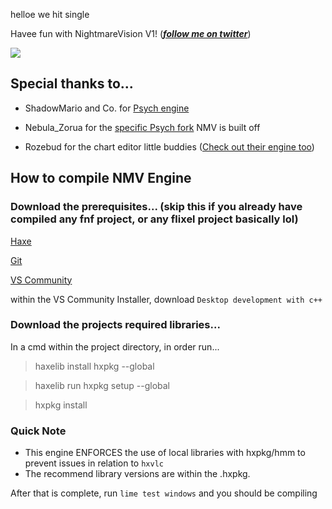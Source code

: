 helloe we hit single

Havee fun with NightmareVision V1! (***[follow me on twitter](https://twitter.com/DuskieWhy)***)

![](https://github.com/DuskieWhy/NightmareVision/blob/V1/assets/game/images/branding/NMV.png)

## Special thanks to...

* ShadowMario and Co. for [Psych engine](https://github.com/ShadowMario/FNF-PsychEngine)

* Nebula_Zorua for the [specific Psych fork](https://github.com/nebulazorua/exe-psych-fork) NMV is built off

* Rozebud for the chart editor little buddies ([Check out their engine too](https://github.com/ThatRozebudDude/FPS-Plus-Public))

## How to compile NMV Engine

### Download the prerequisites... (skip this if you already have compiled any fnf project, or any flixel project basically lol)

[Haxe](https://haxe.org/download/)

[Git](https://git-scm.com/downloads)

[VS Community](https://visualstudio.microsoft.com/vs/community/)

within the VS Community Installer, download `Desktop development with c++`

### Download the projects required libraries...

In a cmd within the project directory, in order run...

> haxelib install hxpkg --global

> haxelib run hxpkg setup --global

> hxpkg install

### Quick Note
- This engine ENFORCES the use of local libraries with hxpkg/hmm to prevent issues in relation to `hxvlc`
- The recommend library versions are within the .hxpkg.


After that is complete, run `lime test windows` and you should be compiling
